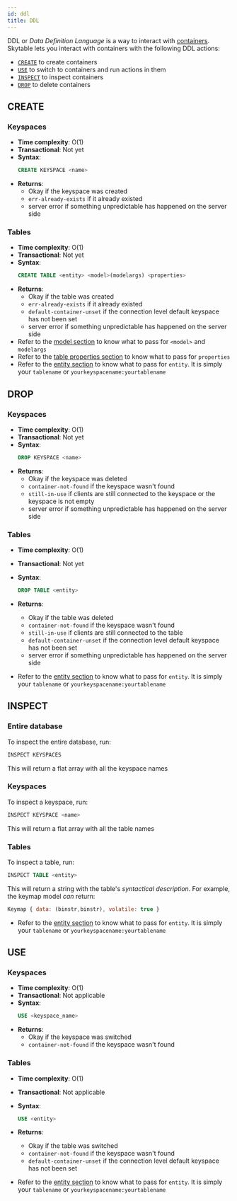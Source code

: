 ```yaml
---
id: ddl
title: DDL
---
```


DDL or _Data Definition Language_ is a way to interact with [containers](containers). Skytable lets you interact with containers with the following DDL actions:

- [`CREATE`](#create) to create containers
- [`USE`](#use) to switch to containers and run actions in them
- [`INSPECT`](#inspect) to inspect containers
- [`DROP`](#drop) to delete containers

## CREATE

### Keyspaces

- **Time complexity**: O(1)
- **Transactional**: Not yet
- **Syntax**:
  ```sql
  CREATE KEYSPACE <name>
  ```
- **Returns**:
  - Okay if the keyspace was created
  - `err-already-exists` if it already existed
  - server error if something unpredictable has happened on the server side

### Tables

- **Time complexity**: O(1)
- **Transactional**: Not yet
- **Syntax**:
  ```sql
  CREATE TABLE <entity> <model>(modelargs) <properties>
  ```
- **Returns**:
  - Okay if the table was created
  - `err-already-exists` if it already existed
  - `default-container-unset` if the connection level default keyspace has not been set
  - server error if something unpredictable has happened on the server side
- Refer to the [model section](containers#models) to know what to pass for `<model>` and `modelargs`
- Refer to the [table properties section](containers#properties) to know what to pass for `properties`
- Refer to the [entity section](containers#entities) to know what to pass for `entity`. It is
  simply your `tablename` or `yourkeyspacename:yourtablename`

## DROP

### Keyspaces

- **Time complexity**: O(1)
- **Transactional**: Not yet
- **Syntax**:
  ```sql
  DROP KEYSPACE <name>
  ```
- **Returns**:
  - Okay if the keyspace was deleted
  - `container-not-found` if the keyspace wasn't found
  - `still-in-use` if clients are still connected to the keyspace or the keyspace is not empty
  - server error if something unpredictable has happened on the server side

### Tables

- **Time complexity**: O(1)
- **Transactional**: Not yet
- **Syntax**:
  ```sql
  DROP TABLE <entity>
  ```
- **Returns**:

  - Okay if the table was deleted
  - `container-not-found` if the keyspace wasn't found
  - `still-in-use` if clients are still connected to the table
  - `default-container-unset` if the connection level default keyspace has not been set
  - server error if something unpredictable has happened on the server side

- Refer to the [entity section](containers#entities) to know what to pass for `entity`. It is
  simply your `tablename` or `yourkeyspacename:yourtablename`

## INSPECT

### Entire database

To inspect the entire database, run:

```sql
INSPECT KEYSPACES
```

This will return a flat array with all the keyspace names

### Keyspaces

To inspect a keyspace, run:

```sql
INSPECT KEYSPACE <name>
```

This will return a flat array with all the table names

### Tables

To inspect a table, run:

```sql
INSPECT TABLE <entity>
```

This will return a string with the table's _syntactical description_. For example, the keymap model
_can_ return:

```js
Keymap { data: (binstr,binstr), volatile: true }
```

- Refer to the [entity section](containers#entities) to know what to pass for `entity`. It is
  simply your `tablename` or `yourkeyspacename:yourtablename`

## USE

### Keyspaces

- **Time complexity**: O(1)
- **Transactional**: Not applicable
- **Syntax**:
  ```sql
  USE <keyspace_name>
  ```
- **Returns**:
  - Okay if the keyspace was switched
  - `container-not-found` if the keyspace wasn't found

### Tables

- **Time complexity**: O(1)
- **Transactional**: Not applicable
- **Syntax**:
  ```sql
  USE <entity>
  ```
- **Returns**:

  - Okay if the table was switched
  - `container-not-found` if the keyspace wasn't found
  - `default-container-unset` if the connection level default keyspace has not been set

- Refer to the [entity section](containers#entities) to know what to pass for `entity`. It is
  simply your `tablename` or `yourkeyspacename:yourtablename`
